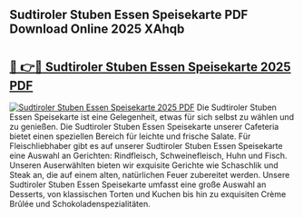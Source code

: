 ## Sudtiroler Stuben Essen Speisekarte PDF Download Online 2025 XAhqb

# <h2><a href="http://gcb9nd.nevu.top/?p=Sudtiroler+Stuben+Essen+Speisekarte">🔗 👉🔴 Sudtiroler Stuben Essen Speisekarte 2025 PDF</a></h2>

[![Sudtiroler Stuben Essen Speisekarte 2025 PDF](https://i.imgur.com/dBaPXMq.png)](http://gcb9nd.nevu.top/?p=Sudtiroler+Stuben+Essen+Speisekarte)
Die Sudtiroler Stuben Essen Speisekarte ist eine Gelegenheit, etwas für sich selbst zu wählen und zu genießen. Die Sudtiroler Stuben Essen Speisekarte unserer Cafeteria bietet einen speziellen Bereich für leichte und frische Salate. Für Fleischliebhaber gibt es auf unserer Sudtiroler Stuben Essen Speisekarte eine Auswahl an Gerichten: Rindfleisch, Schweinefleisch, Huhn und Fisch. Unseren Auserwählten bieten wir exquisite Gerichte wie Schaschlik und Steak an, die auf einem alten, natürlichen Feuer zubereitet werden. Unsere Sudtiroler Stuben Essen Speisekarte umfasst eine große Auswahl an Desserts, von klassischen Torten und Kuchen bis hin zu exquisiten Crème Brûlée und Schokoladenspezialitäten.
